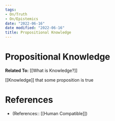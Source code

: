 ```yaml
---
tags:
- On/Truth
- On/Epistemics
date: "2022-06-16"
date modified: "2022-06-16"
title: Propositional Knowledge
---
```


# Propositional Knowledge
**Related To:** [[What is Knowledge?]]

[[Knowledge]] that some proposition is true

# References
- (References:: [[Human Compatible]])
